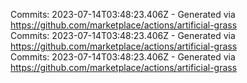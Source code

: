 Commits: 2023-07-14T03:48:23.406Z - Generated via https://github.com/marketplace/actions/artificial-grass
<br>
Commits: 2023-07-14T03:48:23.406Z - Generated via https://github.com/marketplace/actions/artificial-grass
<br>
Commits: 2023-07-14T03:48:23.406Z - Generated via https://github.com/marketplace/actions/artificial-grass
<br>
